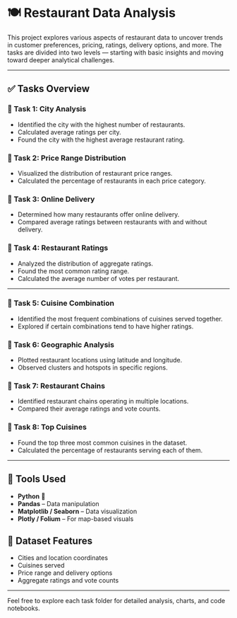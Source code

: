# 🍽️ Restaurant Data Analysis

This project explores various aspects of restaurant data to uncover trends in customer preferences, pricing, ratings, delivery options, and more. The tasks are divided into two levels — starting with basic insights and moving toward deeper analytical challenges.

---

## ✅ Tasks Overview

### 🔹 Task 1: City Analysis
- Identified the city with the highest number of restaurants.
- Calculated average ratings per city.
- Found the city with the highest average restaurant rating.

### 🔹 Task 2: Price Range Distribution
- Visualized the distribution of restaurant price ranges.
- Calculated the percentage of restaurants in each price category.

### 🔹 Task 3: Online Delivery
- Determined how many restaurants offer online delivery.
- Compared average ratings between restaurants with and without delivery.

### 🔹 Task 4: Restaurant Ratings
- Analyzed the distribution of aggregate ratings.
- Found the most common rating range.
- Calculated the average number of votes per restaurant.

---

### 🔹 Task 5: Cuisine Combination
- Identified the most frequent combinations of cuisines served together.
- Explored if certain combinations tend to have higher ratings.

### 🔹 Task 6: Geographic Analysis
- Plotted restaurant locations using latitude and longitude.
- Observed clusters and hotspots in specific regions.

### 🔹 Task 7: Restaurant Chains
- Identified restaurant chains operating in multiple locations.
- Compared their average ratings and vote counts.

### 🔹 Task 8: Top Cuisines
- Found the top three most common cuisines in the dataset.
- Calculated the percentage of restaurants serving each of them.

---

## 🧰 Tools Used
- **Python** 🐍
- **Pandas** – Data manipulation
- **Matplotlib / Seaborn** – Data visualization
- **Plotly / Folium** – For map-based visuals

## 📁 Dataset Features
- Cities and location coordinates
- Cuisines served
- Price range and delivery options
- Aggregate ratings and vote counts

---

Feel free to explore each task folder for detailed analysis, charts, and code notebooks.
